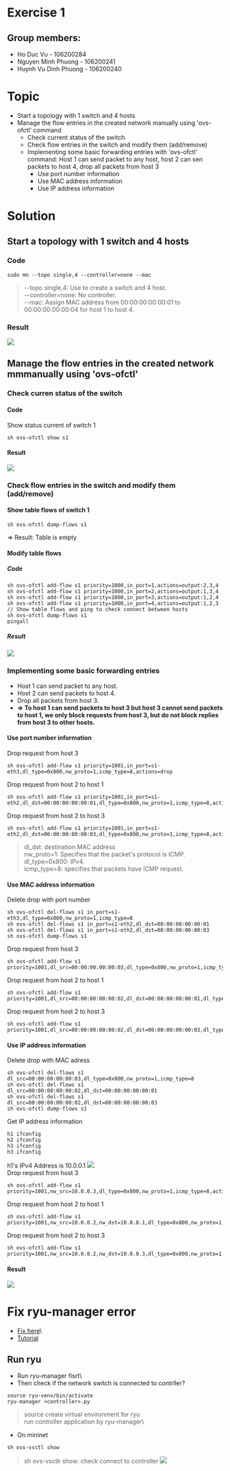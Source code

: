 # Exercise 1
## Group members:
* Ho Duc Vu - 106200284 
* Nguyen Minh Phuong - 106200241
* Huynh Vu Dinh Phuong - 106200240

# Topic
* Start a topology with 1 switch and 4 hosts
* Manage the flow entries in the created network manually using 'ovs-ofctl' command
	* Check current status of the switch
	* Check flow entries in the switch and modify them (add/remove)
	* Implementing some basic forwarding entries with 'ovs-ofctl' command: Host 1 can send packet to any host, host 2 can sen packets to host 4, drop all packets from host 3
		* Use port number information
		* Use MAC address information
		* Use IP address information
# Solution

## Start a topology with 1 switch and 4 hosts
### Code

```
sudo mn --topo single,4 --controller=none --mac
```
> --topo single,4: Use to create a switch and 4 host.\
> --controller=none: No controller.\
> --mac: Assign MAC address from 00:00:00:00:00:01 to 00:00:00:00:00:04 for host 1 to host 4.
### Result
![](images/Result1.png)

## Manage the flow entries in the created network mmmanually using 'ovs-ofctl'

### Check curren status of the switch
#### Code
Show status current of switch 1
```
sh ovs-ofctl show s1
```
#### Result
![](images/CurrentStatusOfSwitch.png)

### Check flow entries in the switch and modify them (add/remove)
#### Show table flows of switch 1
```
sh ovs-ofctl dump-flows s1
```
=> Result: Table is empty
#### Modify table flows
##### Code
```
sh ovs-ofctl add-flow s1 priority=1000,in_port=1,actions=output:2,3,4
sh ovs-ofctl add-flow s1 priority=1000,in_port=2,actions=output:1,3,4
sh ovs-ofctl add-flow s1 priority=1000,in_port=3,actions=output:1,2,4
sh ovs-ofctl add-flow s1 priority=1000,in_port=4,actions=output:1,2,3
// Show table flows and ping to check connect between hosts
sh ovs-ofctl dump-flows s1
pingall
```
##### Result
![](/images/AddTableFlows.png)

### Implementing some basic forwarding entries
* Host 1 can send packet to any host.
* Host 2 can send packets to host 4.
* Drop all packets from host 3.
* **=> To host 1 can send packets to host 3 but host 3 cannot send packets to host 1, we only block requests from host 3, but do not block replies from host 3 to other hosts.**

#### Use port number information
Drop request from host 3
```
sh ovs-ofctl add-flow s1 priority=1001,in_port=s1-eth3,dl_type=0x800,nw_proto=1,icmp_type=8,actions=drop
```
Drop request from host 2 to host 1
```
sh ovs-ofctl add-flow s1 priority=1001,in_port=s1-eth2,dl_dst=00:00:00:00:00:01,dl_type=0x800,nw_proto=1,icmp_type=8,actions=drop
```
Drop request from host 2 to host 3
```
sh ovs-ofctl add-flow s1 priority=1001,in_port=s1-eth2,dl_dst=00:00:00:00:00:03,dl_type=0x800,nw_proto=1,icmp_type=8,actions=drop
```
> dl_dst: destination MAC address\
> nw_proto=1: Specifies that the packet's protocol is ICMP.\
> dl_type=0x800: IPv4.\
> icmp_type=8: specifies that packets have ICMP request.
#### Use MAC address information
Delete drop with port number
```
sh ovs-ofctl del-flows s1 in_port=s1-eth3,dl_type=0x800,nw_proto=1,icmp_type=8
sh ovs-ofctl del-flows s1 in_port=s1-eth2,dl_dst=00:00:00:00:00:01
sh ovs-ofctl del-flows s1 in_port=s1-eth2,dl_dst=00:00:00:00:00:03
sh ovs-ofctl dump-flows s1
```

Drop request from host 3
```
sh ovs-ofctl add-flow s1 priority=1001,dl_src=00:00:00:00:00:03,dl_type=0x800,nw_proto=1,icmp_type=8,actions=drop
```
Drop request from host 2 to host 1
```
sh ovs-ofctl add-flow s1 priority=1001,dl_src=00:00:00:00:00:02,dl_dst=00:00:00:00:00:01,dl_type=0x800,nw_proto=1,icmp_type=8,actions=drop
```
Drop request from host 2 to host 3
```
sh ovs-ofctl add-flow s1 priority=1001,dl_src=00:00:00:00:00:02,dl_dst=00:00:00:00:00:03,dl_type=0x800,nw_proto=1,icmp_type=8,actions=drop
```

#### Use IP address information
Delete drop with MAC adress 
```
sh ovs-ofctl del-flows s1 dl_src=00:00:00:00:00:03,dl_type=0x800,nw_proto=1,icmp_type=8
sh ovs-ofctl del-flows s1 dl_src=00:00:00:00:00:02,dl_dst=00:00:00:00:00:01
sh ovs-ofctl del-flows s1 dl_src=00:00:00:00:00:02,dl_dst=00:00:00:00:00:03
sh ovs-ofctl dump-flows s1
```
Get IP address information
```
h1 ifconfig
h2 ifconfig
h3 ifconfig
h3 ifconfig
```
h1's IPv4 Address is 10.0.0.1 
![](images/iph1.png) \
Drop request from host 3
```
sh ovs-ofctl add-flow s1 priority=1001,nw_src=10.0.0.3,dl_type=0x800,nw_proto=1,icmp_type=8,actions=drop
```
Drop request from host 2 to host 1
```
sh ovs-ofctl add-flow s1 priority=1001,nw_src=10.0.0.2,nw_dst=10.0.0.1,dl_type=0x800,nw_proto=1,icmp_type=8,actions=drop
```
Drop request from host 2 to host 3
```
sh ovs-ofctl add-flow s1 priority=1001,nw_src=10.0.0.2,nw_dst=10.0.0.3,dl_type=0x800,nw_proto=1,icmp_type=8,actions=drop
```

#### Result
![](images/UsePortNumberToConfig.png)

# Fix ryu-manager error
* [Fix here](https://blog.csdn.net/weixin_41656968/article/details/130457754)\
* [Tutorial](https://ryu.readthedocs.io/en/latest/)
## Run ryu
* Run ryu-manager fisrt\
* Then check if the network switch is connected to contrller?
```
source ryu-venv/bin/activate
ryu-manager <controller>.py
```
> source create virtual environment for ryu\
> run controller application by ryu-manager\
* On mininet
```
sh ovs-vsctl show
```
> sh ovs-vsctk show: check connect to controller
![](images/checkconnecttocontroller.png)
